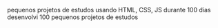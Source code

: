 pequenos projetos de estudos usando
 HTML, CSS, JS
 durante 100 dias desenvolvi 100 pequenos projetos de estudos
